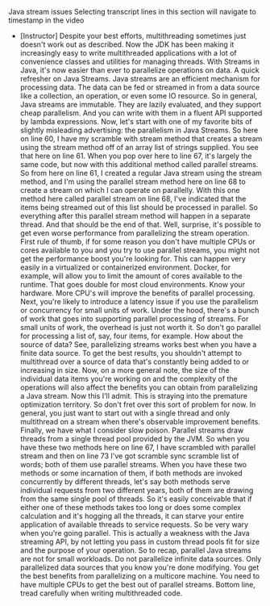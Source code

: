 Java stream issues
Selecting transcript lines in this section will navigate to timestamp in the video
- [Instructor] Despite your best efforts, multithreading sometimes just doesn't work out as described. Now the JDK has been making it increasingly easy to write multithreaded applications with a lot of convenience classes and utilities for managing threads. With Streams in Java, it's now easier than ever to parallelize operations on data. A quick refresher on Java Streams. Java streams are an efficient mechanism for processing data. The data can be fed or streamed in from a data source like a collection, an operation, or even some IO resource. So in general, Java streams are immutable. They are lazily evaluated, and they support cheap parallelism. And you can write with them in a fluent API supported by lambda expressions. Now, let's start with one of my favorite bits of slightly misleading advertising: the parallelism in Java Streams. So here on line 60, I have my scramble with stream method that creates a stream using the stream method off of an array list of strings supplied. You see that here on line 61. When you pop over here to line 67, it's largely the same code, but now with this additional method called parallel streams. So from here on line 61, I created a regular Java stream using the stream method, and I'm using the parallel stream method here on line 68 to create a stream on which I can operate on parallelly. With this one method here called parallel stream on line 68, I've indicated that the items being streamed out of this list should be processed in parallel. So everything after this parallel stream method will happen in a separate thread. And that should be the end of that. Well, surprise, it's possible to get even worse performance from parallelizing the stream operation. First rule of thumb, if for some reason you don't have multiple CPUs or cores available to you and you try to use parallel streams, you might not get the performance boost you're looking for. This can happen very easily in a virtualized or containerized environment. Docker, for example, will allow you to limit the amount of cores available to the runtime. That goes double for most cloud environments. Know your hardware. More CPU's will improve the benefits of parallel processing. Next, you're likely to introduce a latency issue if you use the parallelism or concurrency for small units of work. Under the hood, there's a bunch of work that goes into supporting parallel processing of streams. For small units of work, the overhead is just not worth it. So don't go parallel for processing a list of, say, four items, for example. How about the source of data? See, parallelizing streams works best when you have a finite data source. To get the best results, you shouldn't attempt to multithread over a source of data that's constantly being added to or increasing in size. Now, on a more general note, the size of the individual data items you're working on and the complexity of the operations will also affect the benefits you can obtain from parallelizing a Java stream. Now this I'll admit. This is straying into the premature optimization territory. So don't fret over this sort of problem for now. In general, you just want to start out with a single thread and only multithread on a stream when there's observable improvement benefits. Finally, we have what I consider slow poison. Parallel streams draw threads from a single thread pool provided by the JVM. So when you have these two methods here on line 67, I have scrambled with parallel stream and then on line 73 I've got scramble sync scramble list of words; both of them use parallel streams. When you have these two methods or some incarnation of them, if both methods are invoked concurrently by different threads, let's say both methods serve individual requests from two different years, both of them are drawing from the same single pool of threads. So it's easily conceivable that if either one of these methods takes too long or does some complex calculation and it's hogging all the threads, it can starve your entire application of available threads to service requests. So be very wary when you're going parallel. This is actually a weakness with the Java streaming API, by not letting you pass in custom thread pools fit for size and the purpose of your operation. So to recap, parallel Java streams are not for small workloads. Do not parallelize infinite data sources. Only parallelized data sources that you know you're done modifying. You get the best benefits from parallelizing on a multicore machine. You need to have multiple CPUs to get the best out of parallel streams. Bottom line, tread carefully when writing multithreaded code.